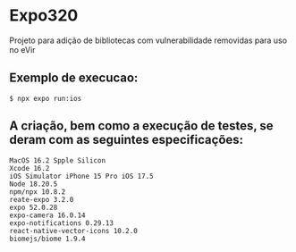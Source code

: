 # Expo320
Projeto para adição de bibliotecas com vulnerabilidade removidas para uso no eVir

## Exemplo de execucao:
	$ npx expo run:ios

## A criação, bem como a execução de testes, se deram com as seguintes especificações:
	MacOS 16.2 Spple Silicon
 	Xcode 16.2
	iOS Simulator iPhone 15 Pro iOS 17.5
	Node 18.20.5
	npm/npx 10.8.2
	reate-expo 3.2.0
	expo 52.0.28
	expo-camera 16.0.14
 	expo-notifications 0.29.13
	react-native-vector-icons 10.2.0
	biomejs/biome 1.9.4
